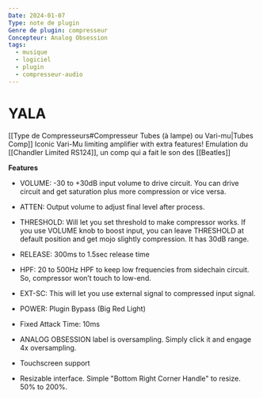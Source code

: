 ```yaml
---
Date: 2024-01-07
Type: note de plugin
Genre de plugin: compresseur
Concepteur: Analog Obsession
tags:
  - musique
  - logiciel
  - plugin
  - compresseur-audio
---
```

# YALA
[[Type de Compresseurs#Compresseur Tubes (à lampe) ou Vari-mu|Tubes Comp]]
Iconic Vari-Mu limiting amplifier with extra features!
Emulation du [[Chandler Limited RS124]], un comp qui a fait le son des [[Beatles]]

**Features**

- VOLUME: -30 to +30dB input volume to drive circuit. You can drive circuit and get saturation plus more compression or vice versa.
- ATTEN: Output volume to adjust final level after process.
- THRESHOLD: Will let you set threshold to make compressor works. If you use VOLUME knob to boost input, you can leave THRESHOLD at default position and get mojo slightly compression. It has 30dB range.
- RELEASE: 300ms to 1.5sec release time
- HPF: 20 to 500Hz HPF to keep low frequencies from sidechain circuit. So, compressor won’t touch to low-end.
- EXT-SC: This will let you use external signal to compressed input signal.
- POWER: Plugin Bypass (Big Red Light)
- Fixed Attack Time: 10ms

- ANALOG OBSESSION label is oversampling. Simply click it and engage 4x oversampling.
- Touchscreen support
- Resizable interface. Simple "Bottom Right Corner Handle" to resize. 50% to 200%.